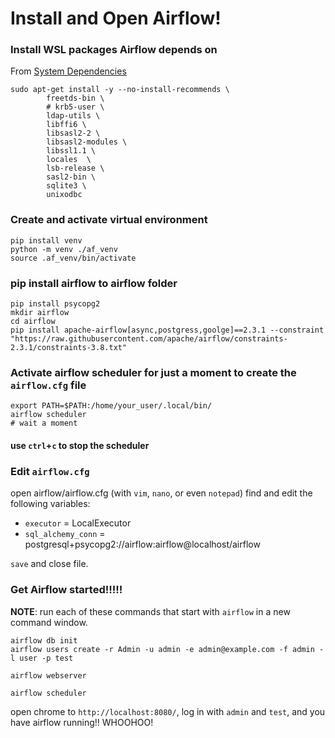 
# Install and Open Airflow!


### Install WSL packages Airflow depends on
From [System Dependencies](https://airflow.apache.org/docs/apache-airflow/stable/installation/dependencies.html#system-dependencies)

```
sudo apt-get install -y --no-install-recommends \
        freetds-bin \
        # krb5-user \
        ldap-utils \
        libffi6 \
        libsasl2-2 \
        libsasl2-modules \
        libssl1.1 \
        locales  \
        lsb-release \
        sasl2-bin \
        sqlite3 \
        unixodbc
```

### Create and activate virtual environment
```
pip install venv
python -m venv ./af_venv
source .af_venv/bin/activate
```

### pip install airflow to airflow folder
```
pip install psycopg2
mkdir airflow
cd airflow
pip install apache-airflow[async,postgress,goolge]==2.3.1 --constraint "https://raw.githubusercontent.com/apache/airflow/constraints-2.3.1/constraints-3.8.txt"
```

### Activate airflow scheduler for just a moment to create the `airflow.cfg` file
```
export PATH=$PATH:/home/your_user/.local/bin/
airflow scheduler
# wait a moment
```
#### use `ctrl`+`c` to stop the scheduler


### Edit `airflow.cfg`

open airflow/airflow.cfg (with `vim`, `nano`, or even `notepad`)
find and edit the following variables:
 - `executor` = LocalExecutor
 - `sql_alchemy_conn` = postgresql+psycopg2://airflow:airflow@localhost/airflow

`save` and close file.



### Get Airflow started!!!!!
**NOTE**: run each of these commands that start with `airflow` in a new command window.

```
airflow db init
airflow users create -r Admin -u admin -e admin@example.com -f admin -l user -p test
```

```
airflow webserver
```

```
airflow scheduler
```
open chrome to `http://localhost:8080/`, log in with `admin` and `test`, and you have airflow running!! WHOOHOO!


